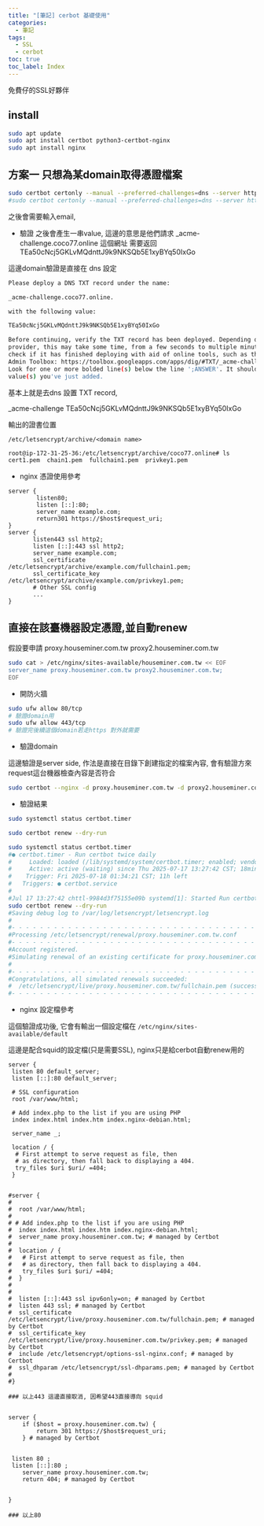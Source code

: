 ```yaml
---
title: "[筆記] cerbot 基礎使用"
categories:
  - 筆記
tags:
  - SSL
  - cerbot
toc: true
toc_label: Index
---
```


免費仔的SSL好夥伴

## install

```bash
sudo apt update
sudo apt install certbot python3-certbot-nginx
sudo apt install nginx
```

## 方案一 只想為某domain取得憑證檔案

```bash
sudo certbot certonly --manual --preferred-challenges=dns --server https://acme-v02.api.letsencrypt.org/directory --agree-tos -d <domain name>
#sudo certbot certonly --manual --preferred-challenges=dns --server https://acme-v02.api.letsencrypt.org/directory --agree-tos -d *.coco77.online
```

之後會需要輸入email,

- 驗證
  之後會產生一串value, 這邊的意思是他們請求 \_acme-challenge.coco77.online 這個網址 需要返回 TEa50cNcj5GKLvMQdnttJ9k9NKSQb5E1xyBYq50IxGo

這邊domain驗證是直接在 dns 設定

```bash
Please deploy a DNS TXT record under the name:

_acme-challenge.coco77.online.

with the following value:

TEa50cNcj5GKLvMQdnttJ9k9NKSQb5E1xyBYq50IxGo

Before continuing, verify the TXT record has been deployed. Depending on the DNS
provider, this may take some time, from a few seconds to multiple minutes. You can
check if it has finished deploying with aid of online tools, such as the Google
Admin Toolbox: https://toolbox.googleapps.com/apps/dig/#TXT/_acme-challenge.coco77.online.
Look for one or more bolded line(s) below the line ';ANSWER'. It should show the
value(s) you've just added.
```

基本上就是去dns 設置 TXT record,

\_acme-challenge TEa50cNcj5GKLvMQdnttJ9k9NKSQb5E1xyBYq50IxGo

輸出的證書位置

`/etc/letsencrypt/archive/<domain name>`

```bash
root@ip-172-31-25-36:/etc/letsencrypt/archive/coco77.online# ls
cert1.pem  chain1.pem  fullchain1.pem  privkey1.pem
```

- nginx 憑證使用參考

```text
server {
        listen80;
        listen [::]:80;
        server_name example.com;
        return301 https://$host$request_uri;
}
server {
       listen443 ssl http2;
       listen [::]:443 ssl http2;
       server_name example.com;
       ssl_certificate /etc/letsencrypt/archive/example.com/fullchain1.pem;
       ssl_certificate_key /etc/letsencrypt/archive/example.com/privkey1.pem;
       # Other SSL config
       ...
}
```

## 直接在該臺機器設定憑證,並自動renew

假設要申請 proxy.houseminer.com.tw proxy2.houseminer.com.tw

```bash
sudo cat > /etc/nginx/sites-available/houseminer.com.tw << EOF
server_name proxy.houseminer.com.tw proxy2.houseminer.com.tw;
EOF
```

- 開防火牆

```bash
sudo ufw allow 80/tcp
# 驗證domain用
sudo ufw allow 443/tcp
# 驗證完後續這個domain若走https 對外就需要
```

- 驗證domain

這邊驗證是server side, 作法是直接在目錄下創建指定的檔案內容, 會有驗證方來request這台機器檢查內容是否符合

```bash
sudo certbot --nginx -d proxy.houseminer.com.tw -d proxy2.houseminer.com.tw
```

- 驗證結果

```bash
sudo systemctl status certbot.timer

sudo certbot renew --dry-run
```

```bash
sudo systemctl status certbot.timer
#● certbot.timer - Run certbot twice daily
#     Loaded: loaded (/lib/systemd/system/certbot.timer; enabled; vendor preset: enabled)
#     Active: active (waiting) since Thu 2025-07-17 13:27:42 CST; 18min ago
#    Trigger: Fri 2025-07-18 01:34:21 CST; 11h left
#   Triggers: ● certbot.service
#
#Jul 17 13:27:42 chttl-9984d3f75155e09b systemd[1]: Started Run certbot twice daily.
sudo certbot renew --dry-run
#Saving debug log to /var/log/letsencrypt/letsencrypt.log
#
#- - - - - - - - - - - - - - - - - - - - - - - - - - - - - - - - - - - - - - - -
#Processing /etc/letsencrypt/renewal/proxy.houseminer.com.tw.conf
#- - - - - - - - - - - - - - - - - - - - - - - - - - - - - - - - - - - - - - - -
#Account registered.
#Simulating renewal of an existing certificate for proxy.houseminer.com.tw
#
#- - - - - - - - - - - - - - - - - - - - - - - - - - - - - - - - - - - - - - - -
#Congratulations, all simulated renewals succeeded:
#  /etc/letsencrypt/live/proxy.houseminer.com.tw/fullchain.pem (success)
#- - - - - - - - - - - - - - - - - - - - - - - - - - - - - - - - - - - - - - - -
```

- nginx 設定檔參考

這個驗證成功後, 它會有輸出一個設定檔在 `/etc/nginx/sites-available/default`

這邊是配合squid的設定檔(只是需要SSL), nginx只是給cerbot自動renew用的

```text
server {
 listen 80 default_server;
 listen [::]:80 default_server;

 # SSL configuration
 root /var/www/html;

 # Add index.php to the list if you are using PHP
 index index.html index.htm index.nginx-debian.html;

 server_name _;

 location / {
  # First attempt to serve request as file, then
  # as directory, then fall back to displaying a 404.
  try_files $uri $uri/ =404;
 }


#server {
#
#  root /var/www/html;
#
# # Add index.php to the list if you are using PHP
#  index index.html index.htm index.nginx-debian.html;
#  server_name proxy.houseminer.com.tw; # managed by Certbot
#
#  location / {
#   # First attempt to serve request as file, then
#   # as directory, then fall back to displaying a 404.
#   try_files $uri $uri/ =404;
#  }
#
#
#  listen [::]:443 ssl ipv6only=on; # managed by Certbot
#  listen 443 ssl; # managed by Certbot
#  ssl_certificate /etc/letsencrypt/live/proxy.houseminer.com.tw/fullchain.pem; # managed by Certbot
#  ssl_certificate_key /etc/letsencrypt/live/proxy.houseminer.com.tw/privkey.pem; # managed by Certbot
#  include /etc/letsencrypt/options-ssl-nginx.conf; # managed by Certbot
#  ssl_dhparam /etc/letsencrypt/ssl-dhparams.pem; # managed by Certbot
#
#}

### 以上443 這邊直接取消, 因希望443直接導向 squid


server {
    if ($host = proxy.houseminer.com.tw) {
        return 301 https://$host$request_uri;
    } # managed by Certbot


 listen 80 ;
 listen [::]:80 ;
    server_name proxy.houseminer.com.tw;
    return 404; # managed by Certbot


}

### 以上80

```
